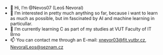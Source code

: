 - 👋 Hi, I’m @Nevos07 (Leoš Nevoral)
- 👀 I’m interested in pretty much anything so far, because i want to learn as much as possible, but im fascinated by AI and machine learning in particullar.
- 🌱 I’m currently learning C as part of my studies at VUT Faculty of IT Brno 
- 📫 You can contact me through an E-mail: xnevor03@fit.vutbr.cz, NevoralLeos@seznam.cz

